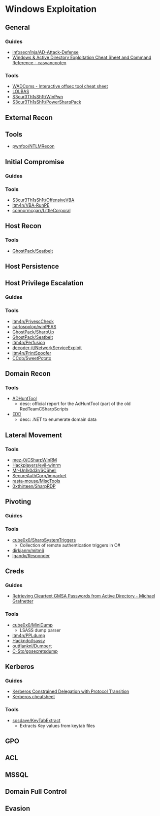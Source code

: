 # Windows Exploitation

## General

### Guides
* [infosecn1nja/AD-Attack-Defense](https://github.com/infosecn1nja/AD-Attack-Defense)
* [Windows & Active Directory Exploitation Cheat Sheet and Command Reference - casvancooten](https://casvancooten.com/posts/2020/11/windows-active-directory-exploitation-cheat-sheet-and-command-reference/)

### Tools
* [WADComs - Interactive offsec tool cheat sheet](https://wadcoms.github.io/)
* [LOLBAS](https://lolbas-project.github.io/)
* [S3cur3Th1sSh1t/WinPwn](https://github.com/S3cur3Th1sSh1t/WinPwn)
* [S3cur3Th1sSh1t/PowerSharpPack](https://github.com/S3cur3Th1sSh1t/PowerSharpPack)

## External Recon

## Tools
* [pwnfoo/NTLMRecon](https://github.com/pwnfoo/NTLMRecon)

## Initial Compromise

### Guides

### Tools
* [S3cur3Th1sSh1t/OffensiveVBA](https://github.com/S3cur3Th1sSh1t/OffensiveVBA)
* [itm4n/VBA-RunPE](https://github.com/itm4n/VBA-RunPE)
* [connormcgarr/LittleCorporal](https://github.com/connormcgarr/LittleCorporal)

## Host Recon

### Tools
* [GhostPack/Seatbelt](https://github.com/GhostPack/Seatbelt)

## Host Persistence

## Host Privilege Escalation

### Guides

### Tools
* [itm4n/PrivescCheck](https://github.com/itm4n/PrivescCheck)
* [carlospolop/winPEAS](https://github.com/carlospolop/PEASS-ng/tree/master/winPEAS)
* [GhostPack/SharpUp](https://github.com/GhostPack/SharpUp)
* [GhostPack/Seatbelt](https://github.com/GhostPack/Seatbelt)
* [itm4n/Perfusion](https://github.com/itm4n/Perfusion)
* [decoder-it/NetworkServiceExploit](https://github.com/decoder-it/NetworkServiceExploit)
* [itm4n/PrintSpoofer](https://github.com/itm4n/PrintSpoofer)
* [CCob/SweetPotato](https://github.com/CCob/SweetPotato)

## Domain Recon

### Tools
- [ADHuntTool](https://github.com/Mr-Un1k0d3r/ADHuntTool)
    - desc: official report for the AdHuntTool (part of the old RedTeamCSharpScripts 
- [EDD](https://github.com/FortyNorthSecurity/EDD)
    - desc: .NET to enumerate domain data

## Lateral Movement

### Tools
- [mez-0/CSharpWinRM](https://github.com/mez-0/CSharpWinRM)
- [Hackplayers/evil-winrm](https://github.com/Hackplayers/evil-winrm)
- [Mr-Un1k0d3r/SCShell](https://github.com/Mr-Un1k0d3r/SCShell)
- [SecureAuthCorp/impacket](https://github.com/SecureAuthCorp/impacket)
- [rasta-mouse/MiscTools](https://github.com/rasta-mouse/MiscTools)
- [0xthirteen/SharpRDP](https://github.com/0xthirteen/SharpRDP)

## Pivoting

### Guides

### Tools
* [cube0x0/SharpSystemTriggers](https://github.com/cube0x0/SharpSystemTriggers)
    - Collection of remote authentication triggers in C# 
* [dirkjanm/mitm6](https://github.com/dirkjanm/mitm6)
* [lgandx/Responder](https://github.com/lgandx/Responder)

## Creds

### Guides
* [Retrieving Cleartext GMSA Passwords from Active Directory - Michael Grafnetter ](https://www.dsinternals.com/en/retrieving-cleartext-gmsa-passwords-from-active-directory/)

### Tools
* [cube0x0/MiniDump](https://github.com/cube0x0/MiniDump)
    - LSASS dump parser
* [itm4n/PPLdump](https://github.com/itm4n/PPLdump)
* [Hackndo/lsassy](https://github.com/Hackndo/lsassy)
* [outflanknl/Dumpert](https://github.com/outflanknl/Dumpert)
* [C-Sto/gosecretsdump](https://github.com/C-Sto/gosecretsdump)

## Kerberos

### Guides
* [Kerberos Constrained Delegation with Protocol Transition](https://phackt.com/en-kerberos-constrained-delegation-with-protocol-transition)
* [Kerberos cheatsheet](https://gist.github.com/TarlogicSecurity/2f221924fef8c14a1d8e29f3cb5c5c4a)

### Tools
* [sosdave/KeyTabExtract](https://github.com/sosdave/KeyTabExtract)
    - Extracts Key values from keytab files

## GPO

## ACL

## MSSQL

## Domain Full Control

## Evasion
